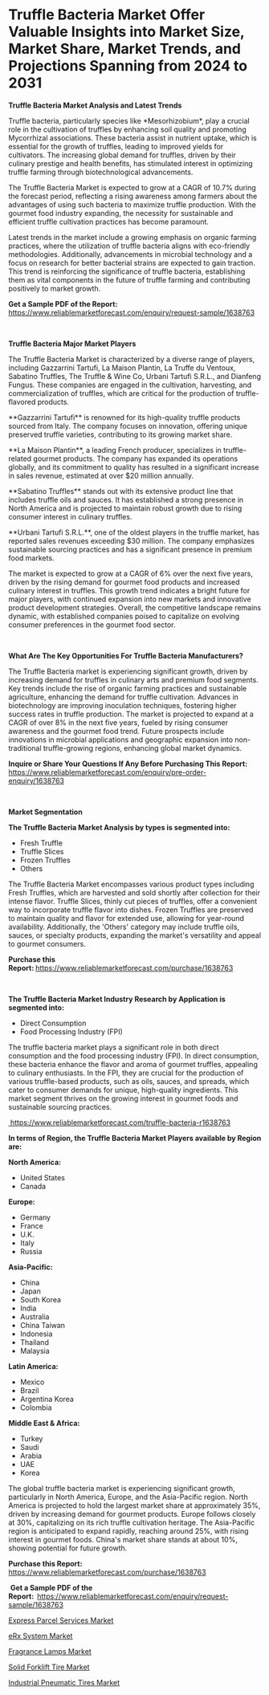 <p><h1>Truffle Bacteria Market Offer Valuable Insights into Market Size, Market Share, Market Trends, and Projections Spanning from 2024 to 2031</h1></p><p><strong>Truffle Bacteria Market Analysis and Latest Trends</strong></p>
<p><p>Truffle bacteria, particularly species like *Mesorhizobium*, play a crucial role in the cultivation of truffles by enhancing soil quality and promoting Mycorrhizal associations. These bacteria assist in nutrient uptake, which is essential for the growth of truffles, leading to improved yields for cultivators. The increasing global demand for truffles, driven by their culinary prestige and health benefits, has stimulated interest in optimizing truffle farming through biotechnological advancements.</p><p>The Truffle Bacteria Market is expected to grow at a CAGR of 10.7% during the forecast period, reflecting a rising awareness among farmers about the advantages of using such bacteria to maximize truffle production. With the gourmet food industry expanding, the necessity for sustainable and efficient truffle cultivation practices has become paramount.</p><p>Latest trends in the market include a growing emphasis on organic farming practices, where the utilization of truffle bacteria aligns with eco-friendly methodologies. Additionally, advancements in microbial technology and a focus on research for better bacterial strains are expected to gain traction. This trend is reinforcing the significance of truffle bacteria, establishing them as vital components in the future of truffle farming and contributing positively to market growth.</p></p>
<p><strong>Get a Sample PDF of the Report:&nbsp;</strong> <a href="https://www.reliablemarketforecast.com/enquiry/request-sample/1638763?utm_campaign=1134&utm_medium=2&utm_source=Github&utm_content=ia&utm_term=25092024&utm_id=truffle-bacteria">https://www.reliablemarketforecast.com/enquiry/request-sample/1638763</a></p>
<p>&nbsp;</p>
<p><strong>Truffle Bacteria Major Market Players</strong></p>
<p><p>The Truffle Bacteria Market is characterized by a diverse range of players, including Gazzarrini Tartufi, La Maison Plantin, La Truffe du Ventoux, Sabatino Truffles, The Truffle & Wine Co, Urbani Tartufi S.R.L., and Dianfeng Fungus. These companies are engaged in the cultivation, harvesting, and commercialization of truffles, which are critical for the production of truffle-flavored products.</p><p>**Gazzarrini Tartufi** is renowned for its high-quality truffle products sourced from Italy. The company focuses on innovation, offering unique preserved truffle varieties, contributing to its growing market share.</p><p>**La Maison Plantin**, a leading French producer, specializes in truffle-related gourmet products. The company has expanded its operations globally, and its commitment to quality has resulted in a significant increase in sales revenue, estimated at over $20 million annually.</p><p>**Sabatino Truffles** stands out with its extensive product line that includes truffle oils and sauces. It has established a strong presence in North America and is projected to maintain robust growth due to rising consumer interest in culinary truffles.</p><p>**Urbani Tartufi S.R.L.**, one of the oldest players in the truffle market, has reported sales revenues exceeding $30 million. The company emphasizes sustainable sourcing practices and has a significant presence in premium food markets.</p><p>The market is expected to grow at a CAGR of 6% over the next five years, driven by the rising demand for gourmet food products and increased culinary interest in truffles. This growth trend indicates a bright future for major players, with continued expansion into new markets and innovative product development strategies. Overall, the competitive landscape remains dynamic, with established companies poised to capitalize on evolving consumer preferences in the gourmet food sector.</p></p>
<p>&nbsp;</p>
<p><strong>What Are The Key Opportunities For Truffle Bacteria Manufacturers?</strong></p>
<p><p>The Truffle Bacteria market is experiencing significant growth, driven by increasing demand for truffles in culinary arts and premium food segments. Key trends include the rise of organic farming practices and sustainable agriculture, enhancing the demand for truffle cultivation. Advances in biotechnology are improving inoculation techniques, fostering higher success rates in truffle production. The market is projected to expand at a CAGR of over 8% in the next five years, fueled by rising consumer awareness and the gourmet food trend. Future prospects include innovations in microbial applications and geographic expansion into non-traditional truffle-growing regions, enhancing global market dynamics.</p></p>
<p><strong>Inquire or Share Your Questions If Any Before Purchasing This Report:</strong> <a href="https://www.reliablemarketforecast.com/enquiry/pre-order-enquiry/1638763?utm_campaign=1134&utm_medium=2&utm_source=Github&utm_content=ia&utm_term=25092024&utm_id=truffle-bacteria">https://www.reliablemarketforecast.com/enquiry/pre-order-enquiry/1638763</a></p>
<p>&nbsp;</p>
<p><strong>Market Segmentation</strong></p>
<p><strong>The Truffle Bacteria Market Analysis by types is segmented into:</strong></p>
<p><ul><li>Fresh Truffle</li><li>Truffle Slices</li><li>Frozen Truffles</li><li>Others</li></ul></p>
<p><p>The Truffle Bacteria Market encompasses various product types including Fresh Truffles, which are harvested and sold shortly after collection for their intense flavor. Truffle Slices, thinly cut pieces of truffles, offer a convenient way to incorporate truffle flavor into dishes. Frozen Truffles are preserved to maintain quality and flavor for extended use, allowing for year-round availability. Additionally, the 'Others' category may include truffle oils, sauces, or specialty products, expanding the market's versatility and appeal to gourmet consumers.</p></p>
<p><strong>Purchase this Report:&nbsp;</strong><a href="https://www.reliablemarketforecast.com/purchase/1638763?utm_campaign=1134&utm_medium=2&utm_source=Github&utm_content=ia&utm_term=25092024&utm_id=truffle-bacteria">https://www.reliablemarketforecast.com/purchase/1638763</a></p>
<p>&nbsp;</p>
<p><strong>The Truffle Bacteria Market Industry Research by Application is segmented into:</strong></p>
<p><ul><li>Direct Consumption</li><li>Food Processing Industry (FPI)</li></ul></p>
<p><p>The truffle bacteria market plays a significant role in both direct consumption and the food processing industry (FPI). In direct consumption, these bacteria enhance the flavor and aroma of gourmet truffles, appealing to culinary enthusiasts. In the FPI, they are crucial for the production of various truffle-based products, such as oils, sauces, and spreads, which cater to consumer demands for unique, high-quality ingredients. This market segment thrives on the growing interest in gourmet foods and sustainable sourcing practices.</p></p>
<p><a href="https://www.reliablemarketforecast.com/truffle-bacteria-r1638763?utm_campaign=1134&utm_medium=2&utm_source=Github&utm_content=ia&utm_term=25092024&utm_id=truffle-bacteria">&nbsp;https://www.reliablemarketforecast.com/truffle-bacteria-r1638763</a></p>
<p><strong>In terms of Region, the Truffle Bacteria Market Players available by Region are:</strong></p>
<p>
    <p> <strong> North America: </strong>
        <ul>
            <li>United States</li>
            <li>Canada</li>
        </ul>
        </p> 
    <p> <strong> Europe: </strong>
        <ul>
            <li>Germany</li>
            <li>France</li>
            <li>U.K.</li>
            <li>Italy</li>
            <li>Russia</li>
        </ul>
        </p> 
    <p> <strong> Asia-Pacific: </strong>
        <ul>
            <li>China</li>
            <li>Japan</li>
            <li>South Korea</li>
            <li>India</li>
            <li>Australia</li>
            <li>China Taiwan</li>
            <li>Indonesia</li>
            <li>Thailand</li>
            <li>Malaysia</li>
        </ul>
        </p> 
    <p> <strong> Latin America: </strong>
        <ul>
            <li>Mexico</li>
            <li>Brazil</li>
            <li>Argentina Korea</li>
            <li>Colombia</li>
        </ul>
        </p> 
    <p> <strong> Middle East & Africa: </strong>
        <ul>
            <li>Turkey</li>
            <li>Saudi</li>
            <li>Arabia</li>
            <li>UAE</li>
            <li>Korea</li>
        </ul>
    </p>
    </p>
<p><p>The global truffle bacteria market is experiencing significant growth, particularly in North America, Europe, and the Asia-Pacific region. North America is projected to hold the largest market share at approximately 35%, driven by increasing demand for gourmet products. Europe follows closely at 30%, capitalizing on its rich truffle cultivation heritage. The Asia-Pacific region is anticipated to expand rapidly, reaching around 25%, with rising interest in gourmet foods. China's market share stands at about 10%, showing potential for future growth.</p></p>
<p><strong>Purchase this Report: </strong><a href="https://www.reliablemarketforecast.com/purchase/1638763?utm_campaign=1134&utm_medium=2&utm_source=Github&utm_content=ia&utm_term=25092024&utm_id=truffle-bacteria">https://www.reliablemarketforecast.com/purchase/1638763</a></p>
<p>&nbsp;<strong>Get a Sample PDF of the Report:&nbsp;&nbsp;</strong><a href="https://www.reliablemarketforecast.com/enquiry/request-sample/1638763?utm_campaign=1134&utm_medium=2&utm_source=Github&utm_content=ia&utm_term=25092024&utm_id=truffle-bacteria">https://www.reliablemarketforecast.com/enquiry/request-sample/1638763</a></p>
<p><strong></strong></p>
<p><p><a href="https://www.linkedin.com/pulse/express-parcel-services-market-investigation-industry-evolution-asdif?utm_campaign=1134&utm_medium=2&utm_source=Github&utm_content=ia&utm_term=25092024&utm_id=truffle-bacteria">Express Parcel Services Market</a></p><p><a href="https://www.linkedin.com/pulse/future-trends-global-erx-system-market-insights-analysis-alilf?utm_campaign=1134&utm_medium=2&utm_source=Github&utm_content=ia&utm_term=25092024&utm_id=truffle-bacteria">eRx System Market</a></p><p><a href="https://issuu.com/reportprime-2/docs/fragrance-lamps-market-size-2030.pp_715c65a39d510e?utm_campaign=1134&utm_medium=2&utm_source=Github&utm_content=ia&utm_term=25092024&utm_id=truffle-bacteria">Fragrance Lamps Market</a></p><p><a href="https://medium.com/@robtwilcox33/charting-the-future-comprehensive-analysis-of-the-global-solid-forklift-tire-market-2024-2031-1f9bdab4aa2b?utm_campaign=1134&utm_medium=2&utm_source=Github&utm_content=ia&utm_term=25092024&utm_id=truffle-bacteria">Solid Forklift Tire Market</a></p><p><a href="https://medium.com/@robtwilcox33/industrial-pneumatic-tires-market-outlook-complete-industry-analysis-2024-to-2031-31f2276f40e3?utm_campaign=1134&utm_medium=2&utm_source=Github&utm_content=ia&utm_term=25092024&utm_id=truffle-bacteria">Industrial Pneumatic Tires Market</a></p></p>